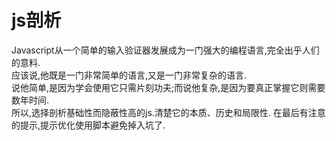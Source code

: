 # js剖析
Javascript从一个简单的输入验证器发展成为一门强大的编程语言,完全出乎人们的意料.<br/>
应该说,他既是一门非常简单的语言,又是一门非常复杂的语言.<br/>
说他简单,是因为学会使用它只需片刻功夫;而说他复杂,是因为要真正掌握它则需要数年时间.<br/>
所以,选择剖析基础性而隐蔽性高的js.清楚它的本质、历史和局限性.
在最后有注意的提示,提示优化使用脚本避免掉入坑了.
